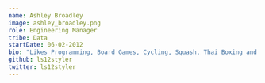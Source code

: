 ```yaml
---
name: Ashley Broadley
image: ashley_broadley.png
role: Engineering Manager
tribe: Data
startDate: 06-02-2012
bio: "Likes Programming, Board Games, Cycling, Squash, Thai Boxing and Pilates."
github: ls12styler
twitter: ls12styler
---
```

